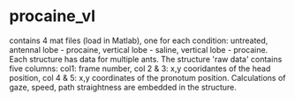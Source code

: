 # procaine_vl
contains 4 mat files (load in Matlab), one for each condition: untreated, antennal lobe - procaine, vertical lobe - saline, vertical lobe - procaine. Each structure has data for multiple ants. The structure 'raw data' contains five columns: col1: frame number,  col 2 & 3: x,y cooridantes of the head position, col 4 & 5: x,y coordinates of the pronotum position. Calculations of gaze, speed, path straightness are embedded in the structure. 
